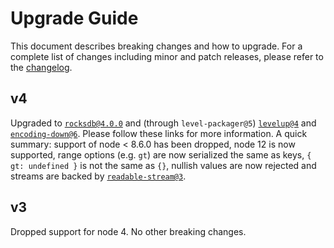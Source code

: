 # Upgrade Guide

This document describes breaking changes and how to upgrade. For a complete list of changes including minor and patch releases, please refer to the [changelog](CHANGELOG.md).

## v4

Upgraded to [`rocksdb@4.0.0`](https://github.com/Level/rocksdb/blob/master/UPGRADING.md#v4) and (through `level-packager@5`) [`levelup@4`](https://github.com/Level/levelup/blob/master/UPGRADING.md#v4) and [`encoding-down@6`](https://github.com/Level/encoding-down/blob/master/UPGRADING.md#v6). Please follow these links for more information. A quick summary: support of node &lt; 8.6.0 has been dropped, node 12 is now supported, range options (e.g. `gt`) are now serialized the same as keys, `{ gt: undefined }` is not the same as `{}`, nullish values are now rejected and streams are backed by [`readable-stream@3`](https://github.com/nodejs/readable-stream#version-3xx).

## v3

Dropped support for node 4. No other breaking changes.
